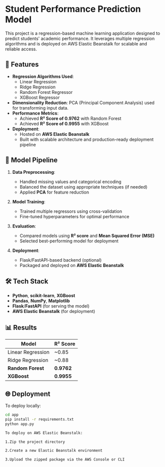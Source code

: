 # Student Performance Prediction Model

This project is a regression-based machine learning application designed to predict students' academic performance. It leverages multiple regression algorithms and is deployed on AWS Elastic Beanstalk for scalable and reliable access.

## 🚀 Features

- **Regression Algorithms Used**:
  - Linear Regression
  - Ridge Regression
  - Random Forest Regressor
  - XGBoost Regressor
- **Dimensionality Reduction**: PCA (Principal Component Analysis) used for transforming input data.
- **Performance Metrics**:
  - Achieved **R² Score of 0.9762** with Random Forest
  - Achieved **R² Score of 0.9955** with XGBoost
- **Deployment**:
  - Hosted on **AWS Elastic Beanstalk**
  - Built with scalable architecture and production-ready deployment pipeline

## 🧠 Model Pipeline

1. **Data Preprocessing**:
   - Handled missing values and categorical encoding
   - Balanced the dataset using appropriate techniques (if needed)
   - Applied **PCA** for feature reduction

2. **Model Training**:
   - Trained multiple regressors using cross-validation
   - Fine-tuned hyperparameters for optimal performance

3. **Evaluation**:
   - Compared models using **R² score** and **Mean Squared Error (MSE)**
   - Selected best-performing model for deployment

4. **Deployment**:
   - Flask/FastAPI-based backend (optional)
   - Packaged and deployed on **AWS Elastic Beanstalk**


## 🛠 Tech Stack

- **Python**, **scikit-learn**, **XGBoost**
- **Pandas**, **NumPy**, **Matplotlib**
- **Flask**/**FastAPI** (for serving the model)
- **AWS Elastic Beanstalk** (for deployment)

## 📊 Results

| Model              | R² Score |
|-------------------|----------|
| Linear Regression | ~0.85    |
| Ridge Regression  | ~0.88    |
| **Random Forest** | **0.9762** |
| **XGBoost**       | **0.9955** |

## 🌐 Deployment

To deploy locally:

```bash
cd app
pip install -r requirements.txt
python app.py

To deploy on AWS Elastic Beanstalk:

1.Zip the project directory

2.Create a new Elastic Beanstalk environment

3.Upload the zipped package via the AWS Console or CLI

